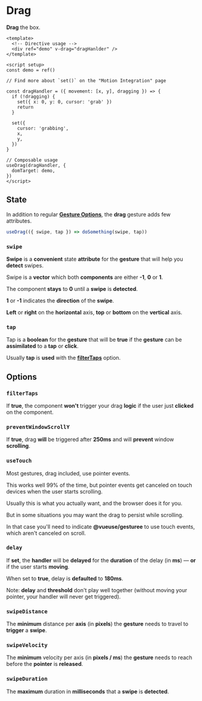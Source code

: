 # Drag

**Drag** the box.

<DragExample />

```vue
<template>
  <!-- Directive usage -->
  <div ref="demo" v-drag="dragHanlder" />
</template>

<script setup>
const demo = ref()

// Find more about `set()` on the "Motion Integration" page

const dragHandler = ({ movement: [x, y], dragging }) => {
  if (!dragging) {
    set({ x: 0, y: 0, cursor: 'grab' })
    return
  }

  set({
    cursor: 'grabbing',
    x,
    y,
  })
}

// Composable usage
useDrag(dragHandler, {
  domTarget: demo,
})
</script>
```

## State

In addition to regular [**Gesture Options**](/gesture-options), the **drag** gesture adds few attributes.

```javascript
useDrag(({ swipe, tap }) => doSomething(swipe, tap))
```

### `swipe`

**Swipe** is a **convenient** state **attribute** for the **gesture** that will help you **detect** swipes.

Swipe is a **vector** which both **components** are either **-1**, **0** or **1**.

The component **stays** to **0** until a **swipe** is **detected**.

**1** or **-1** indicates the **direction** of the **swipe**.

**Left** or **right** on the **horizontal** axis, **top** or **bottom** on the **vertical** axis.

### `tap`

Tap is a **boolean** for the **gesture** that will be **true** if the **gesture** can be **assimilated** to a **tap** or **click**.

Usually **tap** is **used** with the [**filterTaps**](#filterTaps) option.

## Options

### `filterTaps`

If **true**, the component **won't** trigger your drag **logic** if the user just **clicked** on the component.

### `preventWindowScrollY`

If **true**, drag **will** be triggered after **250ms** and will **prevent** window **scrolling**.

### `useTouch`

Most gestures, drag included, use pointer events.

This works well 99% of the time, but pointer events get canceled on touch devices when the user starts scrolling.

Usually this is what you actually want, and the browser does it for you.

But in some situations you may want the drag to persist while scrolling.

In that case you'll need to indicate **@vueuse/gesturee** to use touch events, which aren't canceled on scroll.

### `delay`

If **set**, the **handler** will be **delayed** for the **duration** of the delay (in **ms**) — **or** if the user starts **moving**.

When set to **true**, delay is **defaulted** to **180ms**.

Note: **delay** and **threshold** don't play well together (without moving your pointer, your handler will never get triggered).

### `swipeDistance`

The **minimum** distance per **axis** (in **pixels**) the **gesture** needs to travel to **trigger** a **swipe**.

### `swipeVelocity`

The **minimum** velocity per axis (in **pixels / ms**) the **gesture** needs to reach before the **pointer** is **released**.

### `swipeDuration`

The **maximum** duration in **milliseconds** that a **swipe** is **detected**.
